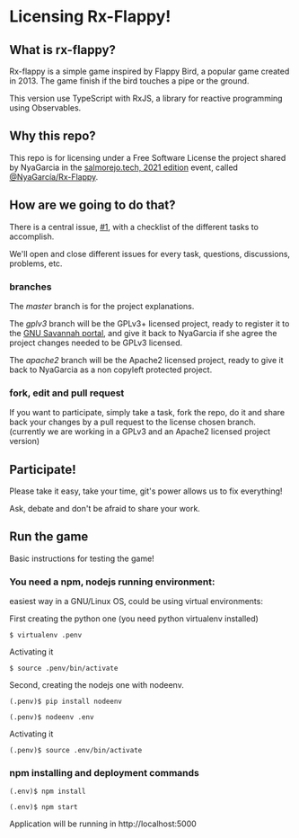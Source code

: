 # Licensing Rx-Flappy!

## What is rx-flappy?
Rx-flappy is a simple game inspired by Flappy Bird, a popular game created in 2013.
The game finish if the bird touches a pipe or the ground.

This version use TypeScript with RxJS, a library for reactive programming using Observables.
## Why this repo?
This repo is for licensing under a Free Software License the project shared by NyaGarcia in the [salmorejo.tech, 2021 edition](https://salmorejo.tech/2021) event, called [@NyaGarcía/Rx-Flappy](https://github.com/NyaGarcia/Rx-Flappy).

## How are we going to do that?
There is a central issue, [#1](https://github.com/aulasoftwarelibre/Rx-Flappy/issues/1), with a checklist of the different tasks to accomplish.

We'll open and close different issues for every task, questions, discussions, problems, etc.

### branches
The *master* branch is for the project explanations.

The *gplv3* branch will be the GPLv3+ licensed project, ready to register it to the [GNU Savannah portal](https://savannah.nongnu.org/), and give it back to NyaGarcia if she agree the project changes needed to be GPLv3 licensed.

The *apache2* branch will be the Apache2 licensed project, ready to give it back to NyaGarcia as a non copyleft protected project.

### fork, edit and pull request
If you want to participate, simply take a task, fork the repo, do it and share back your changes by a pull request to the license chosen branch. (currently we are working in a GPLv3 and an Apache2 licensed project version)

## Participate!
Please take it easy, take your time, git's power allows us to fix everything!

Ask, debate and don't be afraid to share your work.

## Run the game
Basic instructions for testing the game!

### You need a npm, nodejs running environment:
easiest way in a GNU/Linux OS, could be using virtual environments:

First creating the python one (you need python virtualenv installed)
```
$ virtualenv .penv
```

Activating it
```
$ source .penv/bin/activate
```

Second, creating the nodejs one with nodeenv.
```
(.penv)$ pip install nodeenv
```
```
(.penv)$ nodeenv .env
```

Activating it
```
(.penv)$ source .env/bin/activate
```

### npm installing and deployment commands

```
(.env)$ npm install
```
```
(.env)$ npm start
```

Application will be running in http://localhost:5000